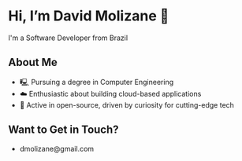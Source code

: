 <h1>Hi, I’m David Molizane 🤟</h1>
<p>I'm a Software Developer from Brazil</p>

<h2>About Me</h2>
<ul>
  <li>🖳 Pursuing a degree in Computer Engineering</li>
  <li>☁️ Enthusiastic about building cloud-based applications</li>
  <li>🐧 Active in open-source, driven by curiosity for cutting-edge tech</li>
</ul>

<h2>Want to Get in Touch?</h2>
<ul>
  <li>dmolizane@gmail.com</li>
</ul>
